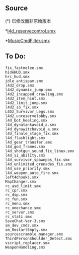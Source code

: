 ## Source
(*) 已修改而非原始版本

*[l4d_reservecontrol.smx](https://forums.alliedmods.net/showthread.php?t=334274)

*[MusicCmdFilter.smx](https://forums.alliedmods.net/showthread.php?t=317810)

## To Do:

```
fix_fastmelee.smx
hideHUD.smx
hrc_hud.smx
idle_antispam.smx
l4d2_drop.smx
l4d2_dynamic_jump.smx
l4d2_incapped_crawling.smx
l4d2_item_hint.smx
l4d2_limit_jump.smx
l4d2_sb_fix.smx
L4D2_Survivor_Legs.smx
l4d2_unreservelobby.smx
l4d_bot_healing.smx
l4d_dynatankavoid_a.smx
l4d_dynawitchavoid_a.smx
l4d_finale_stage_fix.smx
l4d_flashlight.smx
l4d_gear_transfer.smx
l4d_god_frames.smx
l4d_shotgun_sound_fix_linux.smx
l4d_si_ability.smx
l4d_survivor_spawnpos_fix.smx
l4d_unlimited_grenades_fix.smx
l4d_use_priority.smx
l4d_weapon_auto_fire.smx
left4dhooks.smx
MapChanger.smx
rc_asd_limit.smx
rc_cpr.smx
rc_dsp.smx
rc_fun.smx
rc_menu.smx
rc_onechance.smx
rc_server.smx
rc_stati.smx
SaveChat-Ver-3.smx
sm_dev_cmds.smx
sm_RestartEmpty.smx
sourcescramble_manager.smx
ThirdPersonShoulder_Detect.smx
vscript_replacer.smx
WeaponHandling.smx
```
